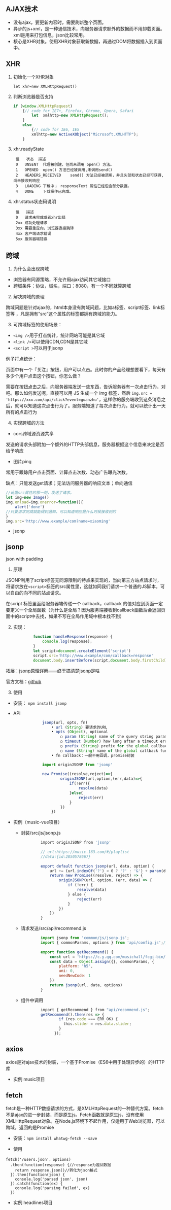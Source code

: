 ## AJAX技术
- 没有ajax，要更新内容时，需要刷新整个页面。
- 异步的js+xml，是一种通信技术，向服务器请求额外的数据而不用卸载页面。xml是用来打包信息，json比较常用。
- 核心是XHR对象。使用XHR对象获取新数据，再通过DOM将数据插入到页面中。

## XHR
1. 初始化一个XHR对象
    
    ```let xhr=new XMLHttpRequest()```

2. 判断浏览器是否支持
    ```js
	if (window.XMLHttpRequest)
        {// code for IE7+, Firefox, Chrome, Opera, Safari
            let  xmlhttp=new XMLHttpRequest();
        }
        else
            {// code for IE6, IE5
            xmlhttp=new ActiveXObject("Microsoft.XMLHTTP");
        }
    ```
3. xhr.readyState
		
		值	状态	描述
		0	UNSENT	代理被创建，但尚未调用 open() 方法。
		1	OPENED	open() 方法已经被调用,未调用send()
		2	HEADERS_RECEIVED	send() 方法已经被调用，并且头部和状态已经可获得,尚未接收到响应
		3	LOADING	下载中； responseText 属性已经包含部分数据。
		4	DONE	下载操作已完成。

4. xhr.status状态码说明

		值	描述
		0	请求未完成或者xhr出错
		2xx	成功处理请求
		3xx	需要重定向，浏览器直接跳转
		4xx	客户端请求错误
		5xx	服务器端错误
	
## 跨域
1. 为什么会出现跨域

- 浏览器有同源策略，不允许用ajax访问其它域接口
- 跨域条件：协议，域名，端口：8080，有一个不同就算跨域
		
2. 解决跨域的原理

跨域问题是针对ajax的，html本身没有跨域问题，比如a标签、script标签、link标签等 ，凡是拥有”src”这个属性的标签都拥有跨域的能力。
		
3. 可跨域标签的使用场景：
- ```<img />```用于打点统计，统计网站可能是其它域
- ```<link />```可以使用CDN,CDN是其它域
- ```<script >```可以用于jsonp
		
例子打点统计：

页面中有一个『关注』按钮，用户可以点击。此时你的产品经理想要看下，每天有多少个用户点击这个按钮，你怎么做？

需要在按钮点击之后，向服务器端发送一些东西，告诉服务器有一次点击行为，对吧。那么如何发送呢，直接可以用 JS 生成一个 img 标签，然后 ```img.src = 'https://xxx.com/api/click?event=guanzhu'```，这样你的服务端收到这条消息之后，就可以知道这次点击行为了。服务端知道了每次点击行为，就可以统计出一天所有的点击行为
		
4. 实现跨域的方法
- cors跨域源资源共享

发送的请求头部附加一个额外的HTTP头部信息，服务器根据这个信息来决定是否给予响应

- 图片ping

常用于跟踪用户点击页面、计算点击次数、动态广告曝光次数。
			
缺点：只能发送get请求；无法访问服务器的响应文本；单向通信

```js
//设置src属性的那一刻，发送了请求。
let img=new Image()
img.onload=img.onerror=function(){
	alert('done')
//只要请求完成就能得到通知，可以知道响应是什么时候接收到的
}
img.src='http://www.example/com?name=xiaoming'

```	
- jsonp

## jsonp 
json with padding

1. 原理

JSONP利用了script标签无同源限制的特点来实现的，当向第三方站点请求时，将请求放在```<script>```标签的src属性里，这就如同我们请求一个普通的JS脚本，可以自由的向不同的站点请求。

在script 标签里面给服务器端传递一个 callback，callback 的值对应到页面一定要定义一个全局函数（为什么是全局？因为服务端接收到callback函数后会返回页面中的script中去找，如果不写在全局作用域中根本找不到）
			
2. 实现：
```js
			function handleResponse(response) {
				console.log(response);
			}
			let script=document.createElement('script')
			script.src='http://www.example/com/callback=response'
			document.body.insertBefore(script,document.body.firstChild)
```			
拓展：[jsonp原理详解——终于搞清楚jsonp是啥](https://blog.csdn.net/hansexploration/article/details/80314948)
			
官方文档：[github](https://github.com/webmodules/jsonp)
			
3. 使用
			
- 安装： ```npm install jsonp```
				
- API
```js
				jsonp(url, opts, fn)
					• url (String) 要请求的URL
					• opts (Object), optional
						○ param (String) name of the query string parameter to specify the callback (defaults to callback)
						○ timeout (Number) how long after a timeout error is emitted. 0 to disable (defaults to 60000)
						○ prefix (String) prefix for the global callback functions that handle jsonp responses (defaults to __jp)
						○ name (String) name of the global callback functions that handle jsonp responses (defaults to prefix + incremented counter)
					• fn callback：一般不用回调，promise封装

				import originJSONP from 'jsonp'
				
				new Promise((resolve,reject)=>{
				        originJSONP(url,option,(err,data)=>{
				            if(!err){
				                resolve(data)
				            }else{
				                reject(err)
				            }
				        })
				    })
```			
			
- 实例（music-vue项目）
			
    - 封装/src/js/jsonp.js
	```js
				import originJSONP from 'jsonp'
				 
				// url:https://music.163.com/#/playlist
				//data:{id:2850578667}
				
				export default function jsonp(url, data, option) {
				    url += (url.indexOf('?') < 0 ? '?' : '&') + param(data);
				    return new Promise((resolve, reject) => {
				        originJSONP(url, option, (err, data) => {
				            if (!err) {
				                resolve(data)
				            } else {
				                reject(err)
				            }
				        })
				    })
				}
	```			
	- 请求发送/src/api/recommend.js
	```js			
				import jsonp from 'common/js/jsonp.js';
				import { commonParams, options } from 'api/config.js';//发送请求时的通用参数
				
				export function getRecommend() {
				    const url = 'https://c.y.qq.com/musichall/fcgi-bin/fcg_yqqhomepagerecommend.fcg';
				    const data = Object.assign({}, commonParams, {
				        platform: 'h5',
				        uni: 0,
				        needNewCode: 1
				    })
				    return jsonp(url, data, options)
				}
	```			
	- 组件中调用
	```js			
				import { getRecommend } from "api/recommend.js";
				getRecommend().then(res => {
				        if (res.code === ERR_OK) {
				          this.slider = res.data.slider;
				        }
				      });
	```		
			
		
## axios
axios是对ajax技术的封装，一个基于Promise（ES6中用于处理异步的）的HTTP库
- 实例 music项目
		
## fetch
fetch是一种HTTP数据请求的方式，是XMLHttpRequest的一种替代方案。fetch不是ajax的进一步封装，而是原生js。Fetch函数就是原生js，没有使用XMLHttpRequest对象。在Node.js环境下不起作用，仅适用于Web浏览器，可以跨域，返回的是Promise
		
- 安装：```npm install whatwg-fetch --save```
		
- 使用
```		
fetch('/users.json'，options)
  .then(function(response) {//response为返回数据
    return response.json()//转化为json格式
  }).then(function(json) {
    console.log('parsed json', json)
  }).catch(function(ex) {
    console.log('parsing failed', ex)
  })
```		
- 实例 headlines项目


